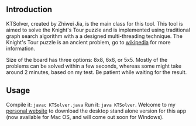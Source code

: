 ## Introduction
KTSolver, created by Zhiwei Jia, is the main class for this tool. 
This tool is aimed to solve the Knight's Tour puzzle and is 
implemented using traditional graph search algorithm with a 
a designed multi-threading technique. The Knight's Tour puzzle is an ancient problem, go to [wikipedia](https://en.wikipedia.org/wiki/Knight%27s_tour) for more information.

Size of the board has three options: 8x8, 6x6, or 5x5.
Mostly of the problems can be solved within a few seconds,
whereas some might take around 2 minutes, based on my test.
Be patient while waiting for the result.

## Usage
Compile it: ```javac KTSolver.java``` Run it: ```java KTSolver```.
Welcome to my [personal website](http://zhiweijia.net) to download the desktop stand alone
version for this app (now available for Mac OS, and will come 
out soon for Windows).
